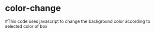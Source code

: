 # color-change
#This code uses javascript to change the background color according to selected color of box

